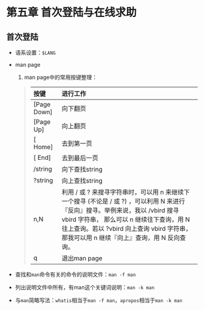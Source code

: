 # 第五章 首次登陆与在线求助

## 首次登陆

+ 语系设置：`$LANG`

+ man page
    1. man page中的常用按键整理：</br>
    >按键|进行工作
    >|:--|:--|
    >[Page Down]|向下翻页
    >[Page Up]|向上翻页
    >[ Home]|去到第一页
    >[ End]|去到最后一页
    >/string|向下查找string
    >?string|向上查找string
    >n,N|利用 / 或 ? 来搜寻字符串时，可以用 n 来继续下一个搜寻 (不论是 / 或 ?) ，可以利用 N 来进行『反向』搜寻。举例来说，我以 /vbird 搜寻 vbird 字符串， 那么可以 n 继续往下查询，用 N 往上查询。若以 ?vbird 向上查询 vbird 字符串， 那我可以用 n 继续『向上』查询，用 N 反向查询。
    >q|退出man page
+ 查找和`man`命令有关的命令的说明文件：`man -f man`
+ 列出说明文件中所有，有man这个关键词说明：`man -k man`
+ 与`man`简略写法：`whatis`相当于`man -f man`，`apropos`相当于`man -k man`